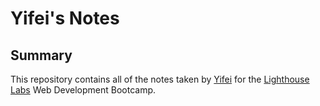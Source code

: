 # Yifei's Notes

## Summary

This repository contains all of the notes taken by [Yifei](https://github.com/yfzo) for the [Lighthouse Labs](https://lighthouselabs.ca/) Web Development Bootcamp.